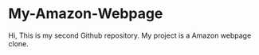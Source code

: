 # My-Amazon-Webpage
Hi, This is my second Github repository. My project is a Amazon webpage clone.



